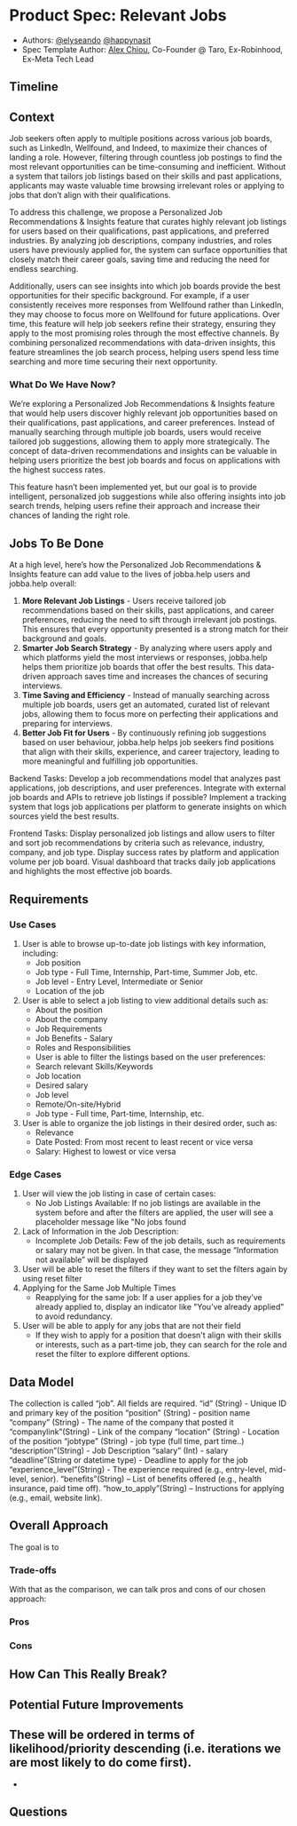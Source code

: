 # Product Spec: Relevant Jobs
- Authors: [@elyseando](https://www.github.com/elyseando) [@happynasit](https://www.github.com/happynasit)
- Spec Template Author: [Alex Chiou](https://www.linkedin.com/in/alexander-chiou/), Co-Founder @ Taro, Ex-Robinhood, Ex-Meta Tech Lead

## Timeline


## Context
Job seekers often apply to multiple positions across various job boards, such as LinkedIn, Wellfound, and Indeed, to maximize their chances of landing a role. However, filtering through countless job postings to find the most relevant opportunities can be time-consuming and inefficient. Without a system that tailors job listings based on their skills and past applications, applicants may waste valuable time browsing irrelevant roles or applying to jobs that don’t align with their qualifications.

To address this challenge, we propose a Personalized Job Recommendations & Insights feature that curates highly relevant job listings for users based on their qualifications, past applications, and preferred industries. By analyzing job descriptions, company industries, and roles users have previously applied for, the system can surface opportunities that closely match their career goals, saving time and reducing the need for endless searching.

Additionally, users can see insights into which job boards provide the best opportunities for their specific background. For example, if a user consistently receives more responses from Wellfound rather than LinkedIn, they may choose to focus more on Wellfound for future applications. Over time, this feature will help job seekers refine their strategy, ensuring they apply to the most promising roles through the most effective channels. By combining personalized recommendations with data-driven insights, this feature streamlines the job search process, helping users spend less time searching and more time securing their next opportunity.


### What Do We Have Now?
We’re exploring a Personalized Job Recommendations & Insights feature that would help users discover highly relevant job opportunities based on their qualifications, past applications, and career preferences. Instead of manually searching through multiple job boards, users would receive tailored job suggestions, allowing them to apply more strategically. The concept of data-driven recommendations and insights can be valuable in helping users prioritize the best job boards and focus on applications with the highest success rates.

This feature hasn’t been implemented yet, but our goal is to provide intelligent, personalized job suggestions while also offering insights into job search trends, helping users refine their approach and increase their chances of landing the right role.


## Jobs To Be Done
At a high level, here’s how the Personalized Job Recommendations & Insights feature can add value to the lives of jobba.help users and jobba.help overall:
1. **More Relevant Job Listings** - Users receive tailored job recommendations based on their skills, past applications, and career preferences, reducing the need to sift through irrelevant job postings. This ensures that every opportunity presented is a strong match for their background and goals.
2. **Smarter Job Search Strategy** - By analyzing where users apply and which platforms yield the most interviews or responses, jobba.help helps them prioritize job boards that offer the best results. This data-driven approach saves time and increases the chances of securing interviews.
3. **Time Saving and Efficiency** - Instead of manually searching across multiple job boards, users get an automated, curated list of relevant jobs, allowing them to focus more on perfecting their applications and preparing for interviews.
4. **Better Job Fit for Users** - By continuously refining job suggestions based on user behaviour, jobba.help helps job seekers find positions that align with their skills, experience, and career trajectory, leading to more meaningful and fulfilling job opportunities.

Backend Tasks:
Develop a job recommendations model that analyzes past applications, job descriptions, and user preferences.
Integrate with external job boards and APIs to retrieve job listings if possible?
Implement a tracking system that logs job applications per platform to generate insights on which sources yield the best results.

Frontend Tasks:
Display personalized job listings and allow users to filter and sort job recommendations by criteria such as relevance, industry, company, and job type.
Display success rates by platform and application volume per job board.
Visual dashboard that tracks daily job applications and highlights the most effective job boards.

## Requirements

### Use Cases
1. User is able to browse up-to-date job listings with key information, including: 
   - Job position
   - Job type - Full Time, Internship, Part-time, Summer Job, etc.
   - Job level - Entry Level, Intermediate or Senior
   - Location of the job
2. User is able to select a job listing to view additional details such as:
   - About the position
   - About the company
   - Job Requirements
   - Job Benefits - Salary
   - Roles and Responsibilities
   - User is able to filter the listings based on the user preferences:
   - Search relevant Skills/Keywords
   - Job location
   - Desired salary
   - Job level
   - Remote/On-site/Hybrid
   - Job type - Full time, Part-time, Internship, etc.
3. User is able to organize the job listings in their desired order, such as:
   - Relevance
   - Date Posted: From most recent to least recent or vice versa
   - Salary: Highest to lowest or vice versa


### Edge Cases
1. User will view the job listing in case of certain cases:
   - No Job Listings Available: If no job listings are available in the system before and after the filters are applied, the user will see a placeholder message like "No jobs found
2. Lack of Information in the Job Description:
   - Incomplete Job Details: Few of the job details, such as requirements or salary may not be given. In that case, the message “Information not available” will be displayed
3. User will be able to reset the filters if they want to set the filters again by using reset filter
4. Applying for the Same Job Multiple Times
   - Reapplying for the same job: If a user applies for a job they’ve already applied to, display an indicator like "You’ve already applied" to avoid redundancy.
5. User will be able to apply for any jobs that are not their field
   - If they wish to apply for a position that doesn't align with their skills or interests, such as a part-time job, they can search for the role and reset the filter to explore different options.


## Data Model
The collection is called “job”.
All fields are required.
“id” (String) - Unique ID and primary key of the position
“position” (String) - position name
“company” (String) - The name of the company that posted it
“companylink”(String) - Link of the company
“location” (String) - Location of the position
“jobtype” (String) - job type (full time, part time..)
“description”(String) - Job Description
“salary” (Int) - salary 
“deadline”(String or datetime type) - Deadline to apply for the job
“experience_level”(String) - The experience required (e.g., entry-level, mid-level, senior).
“benefits”(String) – List of benefits offered (e.g., health insurance, paid time off).
“how_to_apply”(String) – Instructions for applying (e.g., email, website link).

## Overall Approach
The goal is to

### Trade-offs

With that as the comparison, we can talk pros and cons of our chosen approach:
### Pros

### Cons

## How Can This Really Break?

## Potential Future Improvements
These will be ordered in terms of likelihood/priority descending (i.e. iterations we are most likely to do come first).
- 
- 

## Questions


